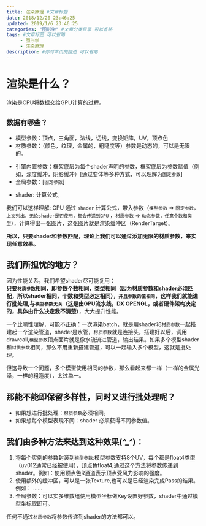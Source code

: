 ```yaml
---
title: 渲染原理 #文章标题
date: 2018/12/20 23:46:25
updated: 2019/1/6 23:46:25
categories: "图形学" #文章分类目录 可以省略
tags: #文章标签 可以省略
     - 图形学
     - 渲染原理
description: #你对本页的描述 可以省略
---
```


# 渲染是什么？
渲染是CPU将数据交给GPU计算的过程。

## ``数据有哪些？``
- 模型参数：顶点，三角面，法线，切线，变换矩阵，UV，顶点色
- 材质参数：（颜色，纹理，金属的，粗糙度等）参数是动态的，可以是无限的。
+ 引擎内置参数：框架底层为每个shader声明的参数，框架底层为参数赋值（例如，深度缓冲，阴影缓冲）[通过变体等多种方式，可以理解为`固定参数`]
+ 全局参数：[`固定参数`]
- shader: 计算公式。  

我们可以这样理解: GPU 通过 `shader` 计算公式，带入参数（`模型参数` => `固定参数，上文列出，无论shader是否使用，都会传送到GPU` ，`材质参数` => `动态参数，任意个数和类型`），计算得出一张图片，这张图片就是渲染缓冲区（RenderTarget）。

**所以，只要shader和参数匹配，理论上我们可以通过添加无限的材质参数，来实现任意效果。**

<!-- more -->

## 我们所担忧的地方？
因为性能关系，我们希望shader尽可能复用：  
**只要`材质参数`相同，即参数个数相同，类型相同（因为材质参数和shader必须匹配，所以shader相同，个数和类型必定相同），``并且参数的值相同``，这样我们就能进行批处理,与`模型参数无关`（这是由GPU流水线，DX OPENGL，或者硬件架构决定的，具体由什么决定我不清楚）**，大大提升性能。

一个比喻性理解，可能不正确：一次渲染batch，就是用shader和`材质参数`一起搭建起一个渲染管道，shader是水管，`材质参数`就是连接头，搭建好以后，调用drawcall,`模型参数`顶点面片就是像水流流进管道，输出结果。如果多个模型shader和`材质参数`相同，那么不用重新搭建管道，可以一起输入多个模型，这就是批处理。

但这导致一个问题，多个模型使用相同的参数，那么看起来都一样（一样的金属光泽，一样的粗造度），太过单一。  

## 那能不能即保留多样性，同时又进行批处理呢？  

+ 如果想进行批处理：`材质参数`必须相同。
+ 如果想每个模型表现不同：shader 必须获得不同参数值。
  
## 我们由多种方法来达到这种效果(*^_^*)：
1. 将每个实例的参数封装到`模型参数`:模型参数支持8个UV，每个都是float4类型（uv012通常已经被使用），顶点色float4,通过这个方法将参数传递到shader。例如：使用顶点色R通道表示顶点受风力影响的强度。
2. 使用额外的缓冲区，可以是一张Texture,也可以是已经渲染完成Pass的结果。例如： ……
3. 全局参数：可以实多维数组使用模型坐标做Key设置好参数，shader中通过模型坐标取即可。

任何不通过`材质参数`将参数传递到shader的方法都可以。
